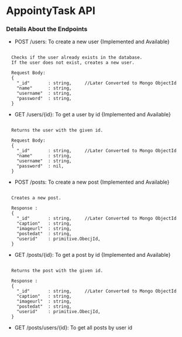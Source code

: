 # AppointyTask API


### Details About the Endpoints

- POST /users: To create a new user   {Implemented and Available}
<pre><code>
  Checks if the user already exists in the database.
  If the user does not exist, creates a new user.

  Request Body:
  {
    "_id"       : string,     //Later Converted to Mongo ObjectId
    "name"      : string,
    "username"  : string,
    "password"  : string,
  }
</code></pre>


- GET /users/{id}: To get a user by id  {Implemented and Available}
<pre><code>
  Returns the user with the given id.

  Request Body:
  {
    "_id"       : string,     //Later Converted to Mongo ObjectId
    "name"      : string,
    "username"  : string,
    "password"  : nil,
  }
</code></pre>
- POST /posts: To create a new post    {Implemented and Available}  
<pre><code>
  Creates a new post.

  Response :
  {
    "_id"       : string,     //Later Converted to Mongo ObjectId
    "caption"   : string,
    "imageurl"  : string,
    "postedat"  : string,
    "userid"    : primitive.ObecjId,     
  }
</code></pre>
- GET /posts/{id}: To get a post by id    {Implemented and Available}
<pre><code>
  Returns the post with the given id.

  Response :
  {
    "_id"       : string,     //Later Converted to Mongo ObjectId
    "caption"   : string,
    "imageurl"  : string,
    "postedat"  : string,
    "userid"    : primitive.ObecjId,     
  }
</code></pre>
- GET /posts/users/{id}: To get all posts by user id


